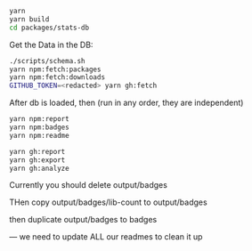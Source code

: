 ```sh
yarn
yarn build
cd packages/stats-db
```

Get the Data in the DB:

```sh
./scripts/schema.sh
yarn npm:fetch:packages
yarn npm:fetch:downloads
GITHUB_TOKEN=<redacted> yarn gh:fetch
```

After db is loaded, then (run in any order, they are independent)

```sh
yarn npm:report
yarn npm:badges
yarn npm:readme

yarn gh:report
yarn gh:export
yarn gh:analyze
```

Currently you should delete output/badges

THen copy output/badges/lib-count to output/badges

<LOL> then duplicate output/badges to badges

— we need to update ALL our readmes to clean it up